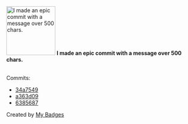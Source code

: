 <img src="https://my-badges.github.io/my-badges/epic-commit.png" alt="I made an epic commit with a message over 500 chars." title="I made an epic commit with a message over 500 chars." width="128">
<strong>I made an epic commit with a message over 500 chars.</strong>
<br><br>

Commits:

- <a href="https://github.com/epfl-si/wp-operator/commit/34a7549c2bc98fd48b5e3ccf66b3c6a919bcd680">34a7549</a>
- <a href="https://github.com/dwesh163/pictures/commit/a363d09af0688f6d791b9ffd574ad6d557129c00">a363d09</a>
- <a href="https://github.com/dwesh163/pictures/commit/63856875279ebccedc49518f0105c0ab356045f9">6385687</a>


Created by <a href="https://github.com/my-badges/my-badges">My Badges</a>